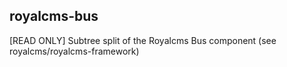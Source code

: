 
## royalcms-bus

[READ ONLY] Subtree split of the Royalcms Bus component (see royalcms/royalcms-framework)